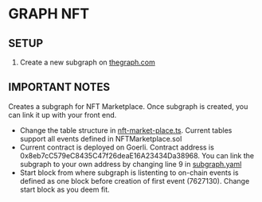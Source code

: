 # GRAPH NFT

## SETUP

1. Create a new subgraph on [thegraph.com](https://thegraph.com/studio)

## IMPORTANT NOTES

Creates a subgraph for NFT Marketplace. Once subgraph is created, you can link it up with your front end.

- Change the table structure in [nft-market-place.ts](./src/nft-market-place.ts). Current tables support all events defined in NFTMarketplace.sol
- Current contract is deployed on Goerli. Contract address is 0x8eb7cC579eC8435C47f26deaE16A23434Da38968. You can link the subgraph to your own address by changing line 9 in [subgraph.yaml](./subgraph.yaml)
- Start block from where subgraph is listenting to on-chain events is defined as one block before creation of first event (7627130). Change start block as you deem fit.
